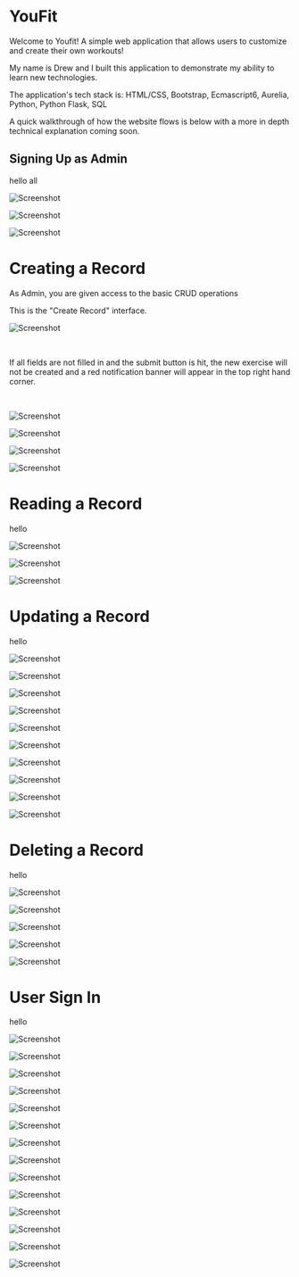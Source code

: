 # YouFit

<!-- <img src=https://github.com/drew-marchione/workoutApp/blob/master/images/signIn.png width="740" height="480"> -->

Welcome to Youfit! A simple web application that allows users to customize and create their own workouts!

My name is Drew and I built this application to demonstrate my ability to learn new technologies.

The application's tech stack is: HTML/CSS, Bootstrap, Ecmascript6, Aurelia, Python, Python Flask, SQL

A quick walkthrough of how the website flows is below with a more in depth technical explanation coming soon.

## Signing Up as Admin

hello all

![Screenshot](./images/signUp.png)

![Screenshot](./images/signIn.png)

![Screenshot](./images/adminLandingPage.png)

# Creating a Record

As Admin, you are given access to the basic CRUD operations

This is the "Create Record" interface.

![Screenshot](./images/createRecord.png)

<br />

If all fields are not filled in and the submit button is hit, the new exercise will not be created and a red notification banner will appear in the top right hand corner.

<br />

![Screenshot](./images/createFailed.png)

![Screenshot](./images/createFailedName.png)

![Screenshot](./images/createSuccessful.png)

![Screenshot](./images/createRecordPanel.png)

# Reading a Record

hello

![Screenshot](./images/readRecord.png)

![Screenshot](./images/readRecordDropdown.png)

![Screenshot](./images/readRecordModal.png)

# Updating a Record

hello

![Screenshot](./images/updateRecord.png)

![Screenshot](./images/updateRecordDropdown.png)

![Screenshot](./images/updateRecordModal.png)

![Screenshot](./images/updateRecordModalText.png)

![Screenshot](./images/updateRecordSuccessful.png)

![Screenshot](./images/updateRecordPanel.png)

![Screenshot](./images/updateRecordNameFail1.png)

![Screenshot](./images/updateRecordNameFail2.png)

![Screenshot](./images/updateRecordEmptyFail1.png)

![Screenshot](./images/updateRecordEmptyFail2.png)

# Deleting a Record

hello

![Screenshot](./images/deleteRecord.png)

![Screenshot](./images/deleteRecordDropdown.png)

![Screenshot](./images/deleteRecordModal.png)

![Screenshot](./images/deleteRecordSuccessful.png)

![Screenshot](./images/deleteRecordPanel.png)

# User Sign In

hello

![Screenshot](./images/signUp.png)

![Screenshot](./images/signUpJohnSmith.png)

![Screenshot](./images/signUpUnsuccessful.png)

![Screenshot](./images/johnSmithLandingPage.png)

![Screenshot](./images/johnSmithWorkoutPage.png)

![Screenshot](./images/chestWorkouts.png)

![Screenshot](./images/chestWorkoutModal.png)

![Screenshot](./images/chestWorkoutModalFilledIn.png)

![Screenshot](./images/chestWorkoutModalSuccessful.png)

![Screenshot](./images/chestWorkoutModalEmpty.png)

![Screenshot](./images/chestWorkoutModalUnsuccessful.png)

![Screenshot](./images/johnSmithWorkoutPageUpdated.png)

![Screenshot](./images/johnSmithWorkoutPageUpdated2.png)

![Screenshot](./images/johnSmithSuccessfulLogout.png)
